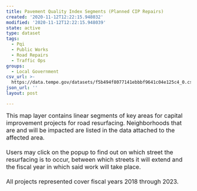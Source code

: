 ```yaml
---
title: Pavement Quality Index Segments (Planned CIP Repairs)
created: '2020-11-12T12:22:15.948032'
modified: '2020-11-12T12:22:15.948039'
state: active
type: dataset
tags:
  - Pqi
  - Public Works
  - Road Repairs
  - Traffic Ops
groups:
  - Local Government
csv_url: >-
  https://data.tempe.gov/datasets/f5b494f8077141ebbbf9641c04e125c4_0.csv?outSR=%7B%22latestWkid%22%3A2868%2C%22wkid%22%3A2868%7D
json_url: ''
layout: post

---
```

<div><font size='3'>This map layer contains linear segments of key areas for capital improvement projects for road resurfacing. Neighborhoods that are and will be impacted are listed in the data attached to the affected area.</font></div><div><font size='3'><br /></font></div><div><font size='3'>Users may click on the popup to find out on which street the resurfacing is to occur, between which streets it will extend and the fiscal year in which said work will take place.</font></div><div><font size='3'><br /></font></div><div><font size='3'>All projects represented cover fiscal years 2018 through 2023.</font></div><div><font size='3'><br /></font></div>
